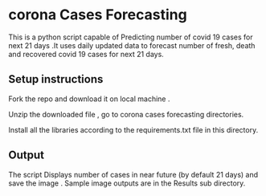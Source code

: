 # corona Cases Forecasting
This is a python script capable of Predicting number of covid 19 cases for next 21 days .It uses daily updated data to forecast number of fresh, death and recovered covid 19 cases for next 21 days.


## Setup instructions
Fork the repo and download it on local machine . 

Unzip the downloaded file , go to corona cases forecasting directories.

Install all the libraries according to the requirements.txt file in this directory.


## Output

The script Displays number of cases in near future (by default 21 days) and save the image . Sample image outputs are in the Results sub directory.


